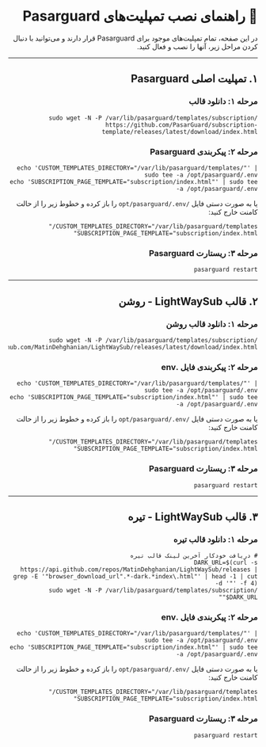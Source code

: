 <!DOCTYPE html>
<html lang="fa">
<head>
<meta charset="UTF-8">
<title>راهنمای نصب تمپلیت‌های Pasarguard</title>
</head>
<body dir="rtl">

<h1>🚀 راهنمای نصب تمپلیت‌های Pasarguard</h1>

<p>در این صفحه، تمام تمپلیت‌های موجود برای Pasarguard قرار دارند و می‌توانید با دنبال کردن مراحل زیر، آنها را نصب و فعال کنید.</p>

<hr>

<h2>۱. تمپلیت اصلی Pasarguard</h2>

<h3>مرحله ۱: دانلود قالب</h3>
<pre><code>sudo wget -N -P /var/lib/pasarguard/templates/subscription/ https://github.com/PasarGuard/subscription-template/releases/latest/download/index.html</code></pre>

<h3>مرحله ۲: پیکربندی Pasarguard</h3>
<pre><code>echo 'CUSTOM_TEMPLATES_DIRECTORY="/var/lib/pasarguard/templates/"' | sudo tee -a /opt/pasarguard/.env
echo 'SUBSCRIPTION_PAGE_TEMPLATE="subscription/index.html"' | sudo tee -a /opt/pasarguard/.env</code></pre>
<p>یا به صورت دستی فایل <code>/opt/pasarguard/.env</code> را باز کرده و خطوط زیر را از حالت کامنت خارج کنید:</p>
<pre><code>CUSTOM_TEMPLATES_DIRECTORY="/var/lib/pasarguard/templates/"
SUBSCRIPTION_PAGE_TEMPLATE="subscription/index.html"</code></pre>

<h3>مرحله ۳: ریستارت Pasarguard</h3>
<pre><code>pasarguard restart</code></pre>

<hr>

<h2>۲. قالب LightWaySub - روشن</h2>

<h3>مرحله ۱: دانلود قالب روشن</h3>
<pre><code>sudo wget -N -P /var/lib/pasarguard/templates/subscription/ https://github.com/MatinDehghanian/LightWaySub/releases/latest/download/index.html</code></pre>

<h3>مرحله ۲: پیکربندی فایل .env</h3>
<pre><code>echo 'CUSTOM_TEMPLATES_DIRECTORY="/var/lib/pasarguard/templates/"' | sudo tee -a /opt/pasarguard/.env
echo 'SUBSCRIPTION_PAGE_TEMPLATE="subscription/index.html"' | sudo tee -a /opt/pasarguard/.env</code></pre>
<p>یا به صورت دستی فایل <code>/opt/pasarguard/.env</code> را باز کرده و خطوط زیر را از حالت کامنت خارج کنید:</p>
<pre><code>CUSTOM_TEMPLATES_DIRECTORY="/var/lib/pasarguard/templates/"
SUBSCRIPTION_PAGE_TEMPLATE="subscription/index.html"</code></pre>

<h3>مرحله ۳: ریستارت Pasarguard</h3>
<pre><code>pasarguard restart</code></pre>

<hr>

<h2>۳. قالب LightWaySub - تیره</h2>

<h3>مرحله ۱: دانلود قالب تیره</h3>
<pre><code># دریافت خودکار آخرین لینک قالب تیره
DARK_URL=$(curl -s https://api.github.com/repos/MatinDehghanian/LightWaySub/releases | grep -E '"browser_download_url".*-dark.*index\.html"' | head -1 | cut -d '"' -f 4)
sudo wget -N -P /var/lib/pasarguard/templates/subscription/ "$DARK_URL"</code></pre>

<h3>مرحله ۲: پیکربندی فایل .env</h3>
<pre><code>echo 'CUSTOM_TEMPLATES_DIRECTORY="/var/lib/pasarguard/templates/"' | sudo tee -a /opt/pasarguard/.env
echo 'SUBSCRIPTION_PAGE_TEMPLATE="subscription/index.html"' | sudo tee -a /opt/pasarguard/.env</code></pre>
<p>یا به صورت دستی فایل <code>/opt/pasarguard/.env</code> را باز کرده و خطوط زیر را از حالت کامنت خارج کنید:</p>
<pre><code>CUSTOM_TEMPLATES_DIRECTORY="/var/lib/pasarguard/templates/"
SUBSCRIPTION_PAGE_TEMPLATE="subscription/index.html"</code></pre>

<h3>مرحله ۳: ریستارت Pasarguard</h3>
<pre><code>pasarguard restart</code></pre>

</body>
</html>
